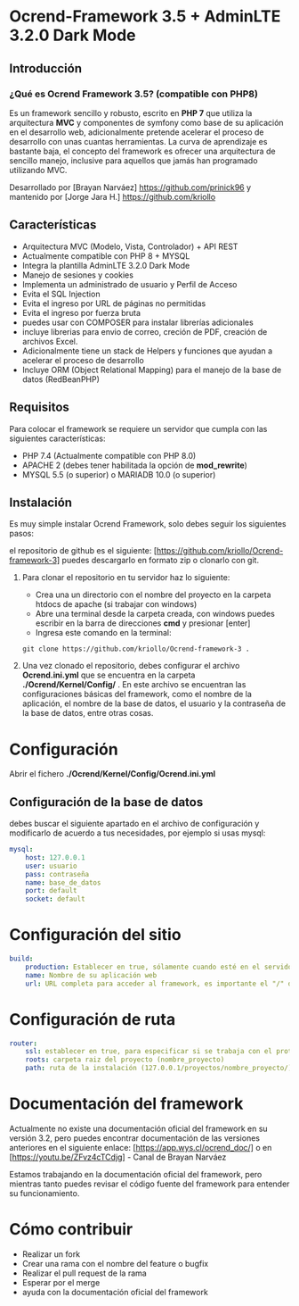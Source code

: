 # Ocrend-Framework 3.5 + AdminLTE 3.2.0 Dark Mode

## Introducción
### ¿Qué es Ocrend Framework 3.5? (compatible con PHP8)

Es un framework sencillo y robusto, escrito en **PHP 7** que utiliza la arquitectura **MVC** y componentes de symfony como base de su aplicación en el desarrollo web, adicionalmente pretende acelerar el proceso de desarrollo con unas cuantas herramientas. La curva de aprendizaje es bastante baja, el concepto del framework es ofrecer una arquitectura de sencillo manejo, inclusive para aquellos que jamás han programado utilizando MVC.

Desarrollado por [Brayan Narváez] https://github.com/prinick96 y mantenido por [Jorge Jara H.] https://github.com/kriollo

## Características
- Arquitectura MVC (Modelo, Vista, Controlador) + API REST
- Actualmente compatible con PHP 8 + MYSQL 
- Integra la plantilla AdminLTE 3.2.0 Dark Mode
- Manejo de sesiones y cookies
- Implementa un administrado de usuario y Perfil de Acceso
- Evita el SQL Injection
- Evita el ingreso por URL de páginas no permitidas
- Evita el ingreso por fuerza bruta
- puedes usar con COMPOSER para instalar librerías adicionales
- incluye librerias para envio de correo, creción de PDF, creación de archivos Excel.
- Adicionalmente tiene un stack de Helpers y funciones que ayudan a acelerar el proceso de desarrollo
- Incluye ORM (Object Relational Mapping) para el manejo de la base de datos (RedBeanPHP)

## Requisitos

Para colocar el framework se requiere un servidor que cumpla con las siguientes características:

* PHP 7.4 (Actualmente compatible con PHP 8.0)
* APACHE 2 (debes tener habilitada la opción de **mod_rewrite**)
* MYSQL 5.5 (o superior) o MARIADB 10.0 (o superior)

## Instalación

Es muy simple instalar Ocrend Framework, solo debes seguir los siguientes pasos:

el repositorio de github es el siguiente: [https://github.com/kriollo/Ocrend-framework-3]
puedes descargarlo en formato zip o clonarlo con git.

1. Para clonar el repositorio en tu servidor haz lo siguiente:
   - Crea una un directorio con el nombre del proyecto en la carpeta htdocs de apache (si trabajar con windows)
   - Abre una terminal desde la carpeta creada, con windows puedes escribir en la barra de direcciones **cmd** y presionar [enter]
   - Ingresa este comando en la terminal:
    ~~~
    git clone https://github.com/kriollo/Ocrend-framework-3 .
    ~~~

2. Una vez clonado el repositorio, debes configurar el archivo **Ocrend.ini.yml** que se encuentra en la carpeta **./Ocrend/Kernel/Config/** . En este archivo se encuentran las configuraciones básicas del framework, como el nombre de la aplicación, el nombre de la base de datos, el usuario y la contraseña de la base de datos, entre otras cosas.

# Configuración

Abrir el fichero **./Ocrend/Kernel/Config/Ocrend.ini.yml**

## Configuración de la base de datos
debes buscar el siguiente apartado en el archivo de configuración y modificarlo de acuerdo a tus necesidades, por ejemplo si usas mysql:

```yml
mysql:
    host: 127.0.0.1
    user: usuario
    pass: contraseña
    name: base_de_datos
    port: default
    socket: default
````


# Configuración del sitio

```yml
build:
    production: Establecer en true, sólamente cuando esté en el servidor de producción
    name: Nombre de su aplicación web
    url: URL completa para acceder al framework, es importante el "/" del final (http://127.0.0.1/nombre_proyecto/) o (https://127.0.0.1/nombre_proyecto/)
````

# Configuración de ruta

```yml
router:
    ssl: establecer en true, para especificar si se trabaja con el protocolo HTTPS
    roots: carpeta raiz del proyecto (nombre_proyecto)
    path: ruta de la instalación (127.0.0.1/proyectos/nombre_proyecto/)
````


# Documentación del framework
Actualmente no existe una documentación oficial del framework en su versión 3.2, pero puedes encontrar documentación de las versiones anteriores en el siguiente enlace: [https://app.wys.cl/ocrend_doc/] o en [https://youtu.be/ZFvz4cTCdjg] - Canal de Brayan Narváez

Estamos trabajando en la documentación oficial del framework, pero mientras tanto puedes revisar el código fuente del framework para entender su funcionamiento.

# Cómo contribuir

- Realizar un fork
- Crear una rama con el nombre del feature o bugfix
- Realizar el pull request de la rama
- Esperar por el merge
- ayuda con la documentación oficial del framework
